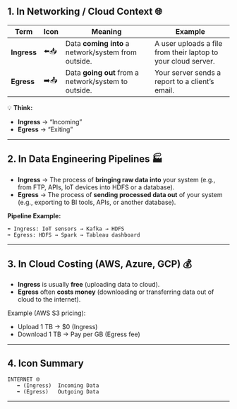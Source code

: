 ## **1. In Networking / Cloud Context** 🌐

| Term        | Icon | Meaning                                              | Example                                                       |
| ----------- | ---- | ---------------------------------------------------- | ------------------------------------------------------------- |
| **Ingress** | ⬅️📥 | Data **coming into** a network/system from outside.  | A user uploads a file from their laptop to your cloud server. |
| **Egress**  | ➡️📤 | Data **going out** from a network/system to outside. | Your server sends a report to a client’s email.               |

💡 **Think:**

* **Ingress** → “Incoming”
* **Egress** → “Exiting”

---

## **2. In Data Engineering Pipelines** 🏭

* **Ingress** → The process of **bringing raw data into** your system (e.g., from FTP, APIs, IoT devices into HDFS or a database).
* **Egress** → The process of **sending processed data out** of your system (e.g., exporting to BI tools, APIs, or another database).

**Pipeline Example:**

```
⬅️ Ingress: IoT sensors → Kafka → HDFS
➡️ Egress: HDFS → Spark → Tableau dashboard
```

---

## **3. In Cloud Costing (AWS, Azure, GCP)** 💰

* **Ingress** is usually **free** (uploading data to cloud).
* **Egress** often **costs money** (downloading or transferring data out of cloud to the internet).

Example (AWS S3 pricing):

* Upload 1 TB → \$0 (Ingress)
* Download 1 TB → Pay per GB (Egress fee)

---

## **4. Icon Summary**

```
INTERNET 🌐
   ⬅️ (Ingress)  Incoming Data
   ➡️ (Egress)   Outgoing Data
```

---
